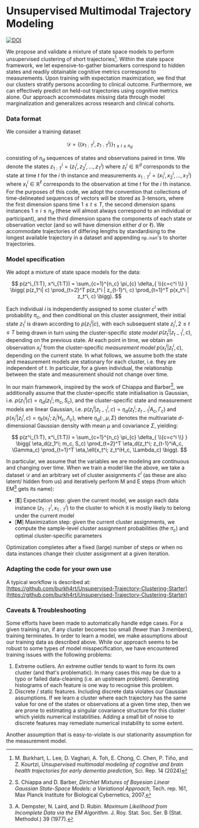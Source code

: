 # Unsupervised Multimodal Trajectory Modeling

[![DOI](https://zenodo.org/badge/692068384.svg)](https://zenodo.org/badge/latestdoi/692068384)

We propose and validate a mixture of state space models to perform unsupervised
clustering of short trajectories[^1]. Within the state space framework, we let
expensive-to-gather biomarkers correspond to hidden states and readily
obtainable cognitive metrics correspond to measurements. Upon training with
expectation maximization, we find that our clusters stratify persons according
to clinical outcome. Furthermore, we can effectively predict on held-out
trajectories using cognitive metrics alone. Our approach accommodates missing
data through model marginalization and generalizes across research and clinical
cohorts.

### Data format

We consider a training dataset

$$
\mathcal{D} = \{(x_{1:T}^{i}, z_{1:T}^{i}) \}_{1 \leq i \leq n_d}
$$

consisting of $n_d$ sequences of states and observations paired in time. We
denote the states $z_{1:T}^{i} = (z_1^i, z_2^i, \dotsc, z_T^i)$ where
$z_t^i \in \mathbb{R}^d$ corresponds to the state at time $t$ for the $i$ th
instance and measurements $x_{1:T}^{i} = (x_1^i, x_2^i, \dotsc, x_T^i)$ where
$x_t^i \in \mathbb{R}^\ell$ corresponds to the observation at time $t$ for the
$i$ th instance. For the purposes of this code, we adopt the convention that
collections of time-delineated sequences of vectors will be stored as
3-tensors, where the first dimension spans time $1\leq t \leq T$, the second
dimension spans instances $1\leq i \leq n_d$ (these will almost always
correspond to an individual or participant), and the third dimension spans the
components of each state or observation vector (and so will have dimension
either $d$ or $\ell$). We accommodate trajectories of differing lengths by
standardising to the longest available trajectory in a dataset and appending
`np.nan`'s to shorter trajectories.

### Model specification

We adopt a mixture of state space models for the data:

$$
p(z^i_{1:T}, x^i_{1:T})
		= \sum_{c=1}^{n_c} \pi_{c} \delta_{ \\{c=c^i \\} }
    \bigg( p(z_1^i| c)  \prod_{t=2}^T p(z_t^i | z_{t-1}^i, c)
    \prod_{t=1}^T p(x_t^i | z_t^i, c) \bigg).
$$

Each individual $i$ is independently assigned to some cluster $c^i$ with
probability $\pi_{c}$, and then conditional on this cluster assignment, their
initial state $z_1^i$ is drawn according to $p(z_1^i| c)$, with each subsequent
state $z_t^i, 2\leq t \leq T$ being drawn in turn using the cluster-specific
_state model_ $p(z_t^i | z_{t-1}^i, c)$, depending on the previous state. At
each point in time, we obtain an observation $x_t^i$ from the cluster-specific
_measurement model_ $p(x_t^i | z_t^i, c)$, depending on the current state. In
what follows, we assume both the state and measurement models are stationary
for each cluster, i.e. they are independent of $t$. In particular, for a given
individual, the relationship between the state and measurement should not
change over time.

In our main framework, inspired by the work of Chiappa and Barber[^2], we
additionally assume that the cluster-specific state initialisation is Gaussian,
i.e. $p(z_1^i| c) = \eta_d(z_1^i; m_c, S_c)$, and the cluster-specific state
and measurement models are linear Gaussian, i.e.
$p(z_t^i | z_{t-1}^i, c) = \eta_d(z_t^i; z_{t-1}^iA_c, \Gamma_c)$ and
$p(x_t^i
| z_t^i, c) = \eta_\ell(x_t^i; z_t^iH_c, \Lambda_c)$, where
$\eta_d(\cdot, \mu,
\Sigma)$ denotes the multivariate $d$-dimensional Gaussian
density with mean $\mu$ and covariance $\Sigma$, yielding:

$$
p(z^i_{1:T}, x^i_{1:T})
		= \sum_{c=1}^{n_c} \pi_{c} \delta_{ \\{c=c^i \\} }
    \bigg( \eta_d(z_1^i; m_c, S_c)
		\prod_{t=2}^T \eta_d(z_t^i; z_{t-1}^iA_c, \Gamma_c) \prod_{t=1}^T
		\eta_\ell(x_t^i; z_t^iH_c, \Lambda_c) \bigg).
$$

In particular, we assume that the variables we are modeling are continuous and
changing over time. When we train a model like the above, we take a dataset
$\mathcal{D}$ and an arbitrary set of cluster assignments $c^i$ (as these are
also latent/ hidden from us) and iteratively perform M and E steps (from which
EM[^3] gets its name):

- [**E**] Expectation step: given the current model, we assign each data
  instance $(z^i_{1:T}, x^i_{1:T})$ to the cluster to which it is mostly likely
  to belong under the current model
- [**M**] Maximization step: given the current cluster assignments, we compute
  the sample-level cluster assignment probabilities (the $\pi_c$) and optimal
  cluster-specific parameters

Optimization completes after a fixed (large) number of steps or when no data
instances change their cluster assignment at a given iteration.

### Adapting the code for your own use

A typical workflow is described at:
[https://github.com/burkh4rt/Unsupervised-Trajectory-Clustering-Starter](https://github.com/burkh4rt/Unsupervised-Trajectory-Clustering-Starter)

### Caveats & Troubleshooting

Some efforts have been made to automatically handle edge cases. For a given
training run, if any cluster becomes too small (fewer than 3 members), training
terminates. In order to learn a model, we make assumptions about our training
data as described above. While our approach seems to be robust to some types of
model misspecification, we have encountered training issues with the following
problems:

1. Extreme outliers. An extreme outlier tends to want to form its own cluster
   (and that's problematic). In many cases this may be due to a typo or failed
   data-cleaning (i.e. an upstream problem). Generating histograms of each
   feature is one way to recognise this problem.
2. Discrete / static features. Including discrete data violates our Gaussian
   assumptions. If we learn a cluster where each trajectory has the same value
   for one of the states or observations at a given time step, then we are
   prone to estimating a singular covariance structure for this cluster which
   yields numerical instabilities. Adding a small bit of noise to discrete
   features may remediate numerical instability to some extent.

Another assumption that is easy-to-violate is our stationarity assumption for
the measurement model.

[^1]:
    M. Burkhart, L. Lee, D. Vaghari, A. Toh, E. Chong, C. Chen, P. Tiňo, and Z.
    Kourtzi, _Unsupervised multimodal modeling of cognitive and brain health
    trajectories for early dementia prediction,_ Sci. Rep. 14 (2024)

[^2]:
    S. Chiappa and D. Barber, _Dirichlet Mixtures of Bayesian Linear Gaussian
    State-Space Models: a Variational Approach,_ Tech. rep. 161, Max Planck
    Institute for Biological Cybernetics, 2007.

[^3]:
    A. Dempster, N. Laird, and D. Rubin. _Maximum Likelihood from  
    Incomplete Data via the EM Algorithm._ J. Roy. Stat. Soc. Ser. B (Stat.
    Methodol.) 39 (1977).

<!--
rm dist/*
isort --profile black .
black .
prettier --write --print-width 79 --prose-wrap always **/*.md
python3 -m build
twine upload -s  -r pypi dist/*
# twine upload -r testpypi dist/*
-->
